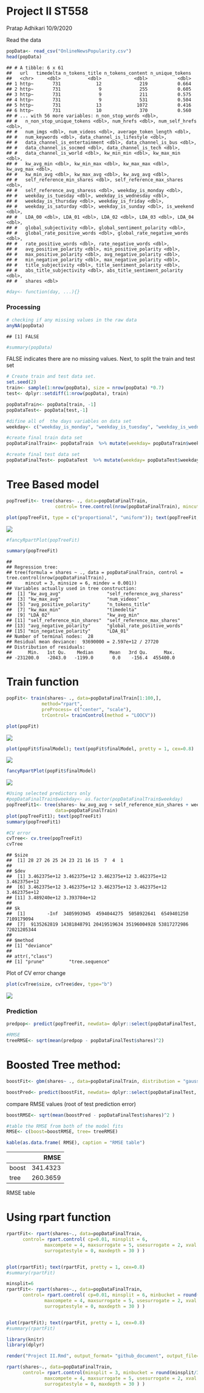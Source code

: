 Project II ST558
================
Pratap Adhikari
10/9/2020

Read the data

``` r
popData<- read_csv("OnlineNewsPopularity.csv")
head(popData)
```

    ## # A tibble: 6 x 61
    ##   url   timedelta n_tokens_title n_tokens_content n_unique_tokens
    ##   <chr>     <dbl>          <dbl>            <dbl>           <dbl>
    ## 1 http~       731             12              219           0.664
    ## 2 http~       731              9              255           0.605
    ## 3 http~       731              9              211           0.575
    ## 4 http~       731              9              531           0.504
    ## 5 http~       731             13             1072           0.416
    ## 6 http~       731             10              370           0.560
    ## # ... with 56 more variables: n_non_stop_words <dbl>,
    ## #   n_non_stop_unique_tokens <dbl>, num_hrefs <dbl>, num_self_hrefs <dbl>,
    ## #   num_imgs <dbl>, num_videos <dbl>, average_token_length <dbl>,
    ## #   num_keywords <dbl>, data_channel_is_lifestyle <dbl>,
    ## #   data_channel_is_entertainment <dbl>, data_channel_is_bus <dbl>,
    ## #   data_channel_is_socmed <dbl>, data_channel_is_tech <dbl>,
    ## #   data_channel_is_world <dbl>, kw_min_min <dbl>, kw_max_min <dbl>,
    ## #   kw_avg_min <dbl>, kw_min_max <dbl>, kw_max_max <dbl>, kw_avg_max <dbl>,
    ## #   kw_min_avg <dbl>, kw_max_avg <dbl>, kw_avg_avg <dbl>,
    ## #   self_reference_min_shares <dbl>, self_reference_max_shares <dbl>,
    ## #   self_reference_avg_sharess <dbl>, weekday_is_monday <dbl>,
    ## #   weekday_is_tuesday <dbl>, weekday_is_wednesday <dbl>,
    ## #   weekday_is_thursday <dbl>, weekday_is_friday <dbl>,
    ## #   weekday_is_saturday <dbl>, weekday_is_sunday <dbl>, is_weekend <dbl>,
    ## #   LDA_00 <dbl>, LDA_01 <dbl>, LDA_02 <dbl>, LDA_03 <dbl>, LDA_04 <dbl>,
    ## #   global_subjectivity <dbl>, global_sentiment_polarity <dbl>,
    ## #   global_rate_positive_words <dbl>, global_rate_negative_words <dbl>,
    ## #   rate_positive_words <dbl>, rate_negative_words <dbl>,
    ## #   avg_positive_polarity <dbl>, min_positive_polarity <dbl>,
    ## #   max_positive_polarity <dbl>, avg_negative_polarity <dbl>,
    ## #   min_negative_polarity <dbl>, max_negative_polarity <dbl>,
    ## #   title_subjectivity <dbl>, title_sentiment_polarity <dbl>,
    ## #   abs_title_subjectivity <dbl>, abs_title_sentiment_polarity <dbl>,
    ## #   shares <dbl>

``` r
#day<- function(day, ...){}
```

### Processing

``` r
# checking if any missing values in the raw data
anyNA(popData)
```

    ## [1] FALSE

``` r
#summary(popData)
```

FALSE indicates there are no missing values. Next, to split the train
and test set

``` r
# Create train and test data set.
set.seed(2)
train<- sample(1:nrow(popData), size = nrow(popData) *0.7)
test<- dplyr::setdiff(1:nrow(popData), train)

popDataTrain<- popData[train, -1]
popDataTest<- popData[test,-1]
```

``` r
#difine all of  the days variables on data set
weekday<- c("weekday_is_monday", "weekday_is_tuesday", "weekday_is_wednesday", "weekday_is_thursday", "weekday_is_friday", "weekday_is_saturday", "weekday_is_sunday", "is_weekend" )

#create final train data set
popDataFinalTrain<- popDataTrain  %>% mutate(weekday= popDataTrain$weekday_is_monday) %>% select( -all_of(weekday), -is_weekend )

#create final test data set
popDataFinalTest<- popDataTest  %>% mutate(weekday= popDataTest$weekday_is_monday) %>% select( -all_of(weekday), -is_weekend )
```

# Tree Based model

``` r
popTreeFit<- tree(shares~ ., data=popDataFinalTrain,
                  control= tree.control(nrow(popDataFinalTrain), mincut = 3, minsize = 6, mindev = 0.001))

plot(popTreeFit, type = c("proportional", "uniform")); text(popTreeFit, pretty = 1, cex=0.8)
```

![](Project-II_files/figure-gfm/unnamed-chunk-6-1.png)<!-- -->

``` r
#fancyRpartPlot(popTreeFit)

summary(popTreeFit)
```

    ## 
    ## Regression tree:
    ## tree(formula = shares ~ ., data = popDataFinalTrain, control = tree.control(nrow(popDataFinalTrain), 
    ##     mincut = 3, minsize = 6, mindev = 0.001))
    ## Variables actually used in tree construction:
    ##  [1] "kw_avg_avg"                 "self_reference_avg_sharess"
    ##  [3] "kw_max_avg"                 "num_videos"                
    ##  [5] "avg_positive_polarity"      "n_tokens_title"            
    ##  [7] "kw_max_min"                 "timedelta"                 
    ##  [9] "LDA_02"                     "kw_avg_min"                
    ## [11] "self_reference_min_shares"  "self_reference_max_shares" 
    ## [13] "avg_negative_polarity"      "global_rate_positive_words"
    ## [15] "min_negative_polarity"      "LDA_01"                    
    ## Number of terminal nodes:  28 
    ## Residual mean deviance:  93690000 = 2.597e+12 / 27720 
    ## Distribution of residuals:
    ##      Min.   1st Qu.    Median      Mean   3rd Qu.      Max. 
    ## -231200.0   -2043.0   -1199.0       0.0    -156.4  455400.0

# Train function

``` r
popFit<- train(shares~ ., data=popDataFinalTrain[1:100,],
             method="rpart",
             preProcess= c("center", "scale"),
             trControl= trainControl(method = "LOOCV"))
```

``` r
plot(popFit)
```

![](Project-II_files/figure-gfm/unnamed-chunk-8-1.png)<!-- -->

``` r
plot(popFit$finalModel); text(popFit$finalModel, pretty = 1, cex=0.8)
```

![](Project-II_files/figure-gfm/unnamed-chunk-8-2.png)<!-- -->

``` r
fancyRpartPlot(popFit$finalModel)
```

![](Project-II_files/figure-gfm/unnamed-chunk-8-3.png)<!-- -->

``` r
#Using selected predictors only
#popDataFinalTrain$weekday<- as.factor(popDataFinalTrain$weekday)
popTreeFit1<- tree(shares~ kw_avg_avg + self_reference_min_shares + weekday ,
                  data=popDataFinalTrain)
plot(popTreeFit1); text(popTreeFit)
summary(popTreeFit1)
```

``` r
#CV error
cvTree<- cv.tree(popTreeFit)
cvTree
```

    ## $size
    ##  [1] 28 27 26 25 24 23 21 16 15  7  4  1
    ## 
    ## $dev
    ##  [1] 3.462375e+12 3.462375e+12 3.462375e+12 3.462375e+12 3.462375e+12
    ##  [6] 3.462375e+12 3.462375e+12 3.462375e+12 3.462375e+12 3.462375e+12
    ## [11] 3.489240e+12 3.393704e+12
    ## 
    ## $k
    ##  [1]        -Inf  3405993945  4594044275  5058922641  6549401250  7109179094
    ##  [7]  9135262819 14381848791 20419519634 35196004928 53817272986 72021205344
    ## 
    ## $method
    ## [1] "deviance"
    ## 
    ## attr(,"class")
    ## [1] "prune"         "tree.sequence"

Plot of CV error change

``` r
plot(cvTree$size, cvTree$dev, type="b")
```

![](Project-II_files/figure-gfm/unnamed-chunk-11-1.png)<!-- -->

### Prediction

``` r
predpop<- predict(popTreeFit, newdata= dplyr::select(popDataFinalTest, -shares) )

#RMSE
treeRMSE<- sqrt(mean(predpop - popDataFinalTest$shares)^2)
```

# 

# Boosted Tree method:

``` r
boostFit<- gbm(shares~ ., data=popDataFinalTrain, distribution = "gaussian", n.trees = 5000, shrinkage = 0.1, interaction.depth = 4)

boostPred<- predict(boostFit, newdata= dplyr::select(popDataFinalTest, -shares), n.trees=5000)
```

compare RMSE values (root of test prediction error)

``` r
boostRMSE<- sqrt(mean(boostPred - popDataFinalTest$shares)^2 )

#table the RMSE from both of the model fits
RMSE<- c(boost=boostRMSE, tree= treeRMSE)

kable(as.data.frame( RMSE), caption = "RMSE table")
```

|       |     RMSE |
| :---- | -------: |
| boost | 341.4323 |
| tree  | 260.3659 |

RMSE table

# 

# Using rpart function

``` r
rpartFit<- rpart(shares~., data=popDataFinalTrain, 
      control= rpart.control( cp=0.01, minsplit = 6, 
              maxcompete = 4, maxsurrogate = 5, usesurrogate = 2, xval = 10,
              surrogatestyle = 0, maxdepth = 30 ) )


plot(rpartFit); text(rpartFit, pretty = 1, cex=0.8)
#summary(rpartFit)
```

``` r
minsplit=6
rpartFit<- rpart(shares~., data=popDataFinalTrain, 
      control= rpart.control( cp=0.01, minsplit = 6, minbucket = round(minsplit/3),
              maxcompete = 4, maxsurrogate = 5, usesurrogate = 2, xval = 10,
              surrogatestyle = 0, maxdepth = 30 ) )


plot(rpartFit); text(rpartFit, pretty = 1, cex=0.8)
#summary(rpartFit)
```

``` r
library(knitr)
library(dplyr)

render("Project II.Rmd", output_format= "github_document", output_file= I("README.md") )
```

``` r
rpart(shares~., data=popDataFinalTrain, 
      control= rpart.control(minsplit = 3, minbucket = round(minsplit/3), cp=0.01, 
              maxcompete = 4, maxsurrogate = 5, usesurrogate = 2, xval = 10,
              surrogatestyle = 0, maxdepth = 30 ) )
```

#
